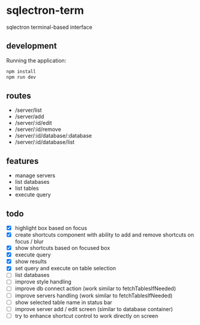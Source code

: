 # sqlectron-term
sqlectron terminal-based interface

## development
Running the application:
```bash
npm install
npm run dev
```

## routes

- /server/list
- /server/add
- /server/:id/edit
- /server/:id/remove
- /server/:id/database/:database
- /server/:id/database/list

## features

- manage servers
- list databases
- list tables
- execute query

## todo

- [x] highlight box based on focus
- [x] create shortcuts component with ability to add and remove shortcuts on focus / blur
- [x] show shortcuts based on focused box
- [x] execute query
- [x] show results
- [x] set query and execute on table selection
- [ ] list databases
- [ ] improve style handling
- [ ] improve db connect action (work similar to fetchTablesIfNeeded)
- [ ] improve servers handling (work similar to fetchTablesIfNeeded)
- [ ] show selected table name in status bar
- [ ] improve server add / edit screen (similar to database container)
- [ ] try to enhance shortcut control to work directly on screen
